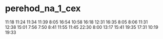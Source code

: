 # perehod_na_1_cex
11:18 
11:24
11:34
11:39
8:05
16:54
10:58
16:18
12:31
16:35
8:05
8:06
11:31
12:38
15:01
7:56
7:50
8:41
11:55
11:45
22:30
8:00
13:17
15:41
19:35
17:31
10:19
19:33
